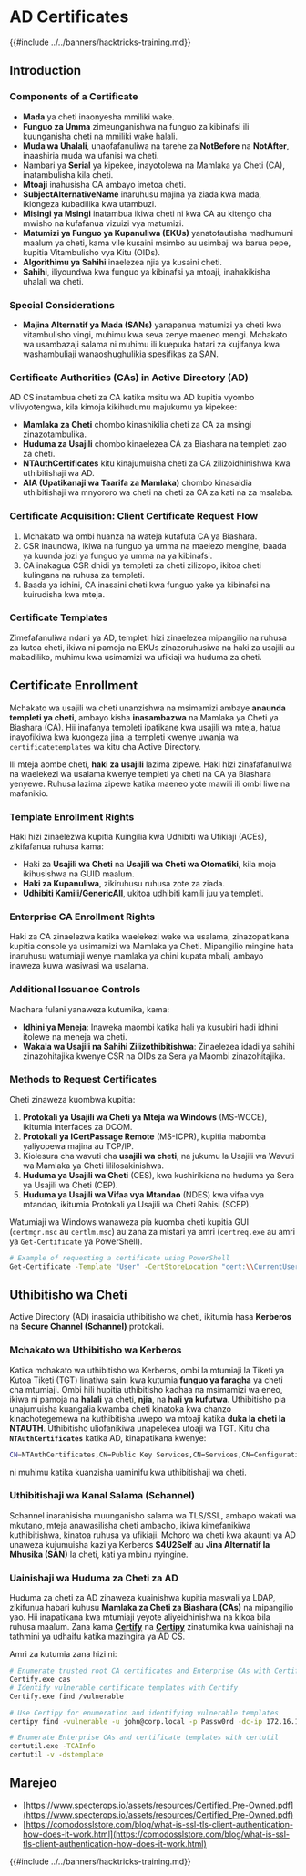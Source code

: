 # AD Certificates

{{#include ../../banners/hacktricks-training.md}}

## Introduction

### Components of a Certificate

- **Mada** ya cheti inaonyesha mmiliki wake.
- **Funguo za Umma** zimeunganishwa na funguo za kibinafsi ili kuunganisha cheti na mmiliki wake halali.
- **Muda wa Uhalali**, unaofafanuliwa na tarehe za **NotBefore** na **NotAfter**, inaashiria muda wa ufanisi wa cheti.
- Nambari ya **Serial** ya kipekee, inayotolewa na Mamlaka ya Cheti (CA), inatambulisha kila cheti.
- **Mtoaji** inahusisha CA ambayo imetoa cheti.
- **SubjectAlternativeName** inaruhusu majina ya ziada kwa mada, ikiongeza kubadilika kwa utambuzi.
- **Misingi ya Msingi** inatambua ikiwa cheti ni kwa CA au kitengo cha mwisho na kufafanua vizuizi vya matumizi.
- **Matumizi ya Funguo ya Kupanuliwa (EKUs)** yanatofautisha madhumuni maalum ya cheti, kama vile kusaini msimbo au usimbaji wa barua pepe, kupitia Vitambulisho vya Kitu (OIDs).
- **Algorithimu ya Sahihi** inaelezea njia ya kusaini cheti.
- **Sahihi**, iliyoundwa kwa funguo ya kibinafsi ya mtoaji, inahakikisha uhalali wa cheti.

### Special Considerations

- **Majina Alternatif ya Mada (SANs)** yanapanua matumizi ya cheti kwa vitambulisho vingi, muhimu kwa seva zenye maeneo mengi. Mchakato wa usambazaji salama ni muhimu ili kuepuka hatari za kujifanya kwa washambuliaji wanaoshughulikia spesifikas za SAN.

### Certificate Authorities (CAs) in Active Directory (AD)

AD CS inatambua cheti za CA katika msitu wa AD kupitia vyombo vilivyotengwa, kila kimoja kikihudumu majukumu ya kipekee:

- **Mamlaka za Cheti** chombo kinashikilia cheti za CA za msingi zinazotambulika.
- **Huduma za Usajili** chombo kinaelezea CA za Biashara na templeti zao za cheti.
- **NTAuthCertificates** kitu kinajumuisha cheti za CA zilizoidhinishwa kwa uthibitishaji wa AD.
- **AIA (Upatikanaji wa Taarifa za Mamlaka)** chombo kinasaidia uthibitishaji wa mnyororo wa cheti na cheti za CA za kati na za msalaba.

### Certificate Acquisition: Client Certificate Request Flow

1. Mchakato wa ombi huanza na wateja kutafuta CA ya Biashara.
2. CSR inaundwa, ikiwa na funguo ya umma na maelezo mengine, baada ya kuunda jozi ya funguo ya umma na ya kibinafsi.
3. CA inakagua CSR dhidi ya templeti za cheti zilizopo, ikitoa cheti kulingana na ruhusa za templeti.
4. Baada ya idhini, CA inasaini cheti kwa funguo yake ya kibinafsi na kuirudisha kwa mteja.

### Certificate Templates

Zimefafanuliwa ndani ya AD, templeti hizi zinaelezea mipangilio na ruhusa za kutoa cheti, ikiwa ni pamoja na EKUs zinazoruhusiwa na haki za usajili au mabadiliko, muhimu kwa usimamizi wa ufikiaji wa huduma za cheti.

## Certificate Enrollment

Mchakato wa usajili wa cheti unanzishwa na msimamizi ambaye **anaunda templeti ya cheti**, ambayo kisha **inasambazwa** na Mamlaka ya Cheti ya Biashara (CA). Hii inafanya templeti ipatikane kwa usajili wa mteja, hatua inayofikiwa kwa kuongeza jina la templeti kwenye uwanja wa `certificatetemplates` wa kitu cha Active Directory.

Ili mteja aombe cheti, **haki za usajili** lazima zipewe. Haki hizi zinafafanuliwa na waelekezi wa usalama kwenye templeti ya cheti na CA ya Biashara yenyewe. Ruhusa lazima zipewe katika maeneo yote mawili ili ombi liwe na mafanikio.

### Template Enrollment Rights

Haki hizi zinaelezwa kupitia Kuingilia kwa Udhibiti wa Ufikiaji (ACEs), zikifafanua ruhusa kama:

- Haki za **Usajili wa Cheti** na **Usajili wa Cheti wa Otomatiki**, kila moja ikihusishwa na GUID maalum.
- **Haki za Kupanuliwa**, zikiruhusu ruhusa zote za ziada.
- **Udhibiti Kamili/GenericAll**, ukitoa udhibiti kamili juu ya templeti.

### Enterprise CA Enrollment Rights

Haki za CA zinaelezwa katika waelekezi wake wa usalama, zinazopatikana kupitia console ya usimamizi wa Mamlaka ya Cheti. Mipangilio mingine hata inaruhusu watumiaji wenye mamlaka ya chini kupata mbali, ambayo inaweza kuwa wasiwasi wa usalama.

### Additional Issuance Controls

Madhara fulani yanaweza kutumika, kama:

- **Idhini ya Meneja**: Inaweka maombi katika hali ya kusubiri hadi idhini itolewe na meneja wa cheti.
- **Wakala wa Usajili na Sahihi Zilizothibitishwa**: Zinaelezea idadi ya sahihi zinazohitajika kwenye CSR na OIDs za Sera ya Maombi zinazohitajika.

### Methods to Request Certificates

Cheti zinaweza kuombwa kupitia:

1. **Protokali ya Usajili wa Cheti ya Mteja wa Windows** (MS-WCCE), ikitumia interfaces za DCOM.
2. **Protokali ya ICertPassage Remote** (MS-ICPR), kupitia mabomba yaliyopewa majina au TCP/IP.
3. Kiolesura cha wavuti cha **usajili wa cheti**, na jukumu la Usajili wa Wavuti wa Mamlaka ya Cheti lililosakinishwa.
4. **Huduma ya Usajili wa Cheti** (CES), kwa kushirikiana na huduma ya Sera ya Usajili wa Cheti (CEP).
5. **Huduma ya Usajili wa Vifaa vya Mtandao** (NDES) kwa vifaa vya mtandao, ikitumia Protokali ya Usajili wa Cheti Rahisi (SCEP).

Watumiaji wa Windows wanaweza pia kuomba cheti kupitia GUI (`certmgr.msc` au `certlm.msc`) au zana za mistari ya amri (`certreq.exe` au amri ya `Get-Certificate` ya PowerShell).
```bash
# Example of requesting a certificate using PowerShell
Get-Certificate -Template "User" -CertStoreLocation "cert:\\CurrentUser\\My"
```
## Uthibitisho wa Cheti

Active Directory (AD) inasaidia uthibitisho wa cheti, ikitumia hasa **Kerberos** na **Secure Channel (Schannel)** protokali.

### Mchakato wa Uthibitisho wa Kerberos

Katika mchakato wa uthibitisho wa Kerberos, ombi la mtumiaji la Tiketi ya Kutoa Tiketi (TGT) linatiwa saini kwa kutumia **funguo ya faragha** ya cheti cha mtumiaji. Ombi hili hupitia uthibitisho kadhaa na msimamizi wa eneo, ikiwa ni pamoja na **halali** ya cheti, **njia**, na **hali ya kufutwa**. Uthibitisho pia unajumuisha kuangalia kwamba cheti kinatoka kwa chanzo kinachotegemewa na kuthibitisha uwepo wa mtoaji katika **duka la cheti la NTAUTH**. Uthibitisho uliofanikiwa unapelekea utoaji wa TGT. Kitu cha **`NTAuthCertificates`** katika AD, kinapatikana kwenye:
```bash
CN=NTAuthCertificates,CN=Public Key Services,CN=Services,CN=Configuration,DC=<domain>,DC=<com>
```
ni muhimu katika kuanzisha uaminifu kwa uthibitishaji wa cheti.

### Uthibitishaji wa Kanal Salama (Schannel)

Schannel inarahisisha muunganisho salama wa TLS/SSL, ambapo wakati wa mkutano, mteja anawasilisha cheti ambacho, ikiwa kimefanikiwa kuthibitishwa, kinatoa ruhusa ya ufikiaji. Mchoro wa cheti kwa akaunti ya AD unaweza kujumuisha kazi ya Kerberos **S4U2Self** au **Jina Alternatif la Mhusika (SAN)** la cheti, kati ya mbinu nyingine.

### Uainishaji wa Huduma za Cheti za AD

Huduma za cheti za AD zinaweza kuainishwa kupitia maswali ya LDAP, zikifunua habari kuhusu **Mamlaka za Cheti za Biashara (CAs)** na mipangilio yao. Hii inapatikana kwa mtumiaji yeyote aliyeidhinishwa na kikoa bila ruhusa maalum. Zana kama **[Certify](https://github.com/GhostPack/Certify)** na **[Certipy](https://github.com/ly4k/Certipy)** zinatumika kwa uainishaji na tathmini ya udhaifu katika mazingira ya AD CS.

Amri za kutumia zana hizi ni:
```bash
# Enumerate trusted root CA certificates and Enterprise CAs with Certify
Certify.exe cas
# Identify vulnerable certificate templates with Certify
Certify.exe find /vulnerable

# Use Certipy for enumeration and identifying vulnerable templates
certipy find -vulnerable -u john@corp.local -p Passw0rd -dc-ip 172.16.126.128

# Enumerate Enterprise CAs and certificate templates with certutil
certutil.exe -TCAInfo
certutil -v -dstemplate
```
## Marejeo

- [https://www.specterops.io/assets/resources/Certified_Pre-Owned.pdf](https://www.specterops.io/assets/resources/Certified_Pre-Owned.pdf)
- [https://comodosslstore.com/blog/what-is-ssl-tls-client-authentication-how-does-it-work.html](https://comodosslstore.com/blog/what-is-ssl-tls-client-authentication-how-does-it-work.html)

{{#include ../../banners/hacktricks-training.md}}
